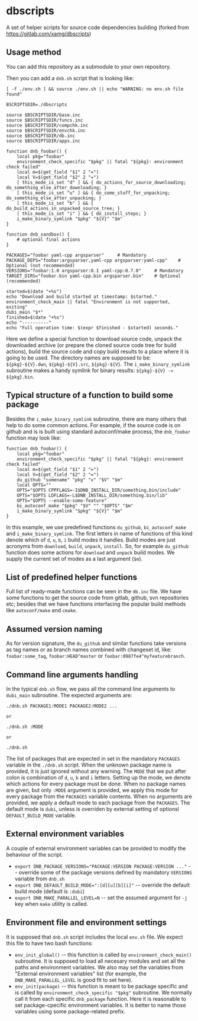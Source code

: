 # dbscripts

A set of helper scripts for source code dependencies building (forked from https://gitlab.com/xamg/dbscripts)

## Usage method

You can add this repository as a submodule to your own repository.

Then you can add a `dnb.sh` script that is looking like:

```
[ -f ./env.sh ] && source ./env.sh || echo "WARNING: no env.sh file found"

BSCRIPTSDIR=./dbscripts

source $BSCRIPTSDIR/base.inc
source $BSCRIPTSDIR/funcs.inc
source $BSCRIPTSDIR/compchk.inc
source $BSCRIPTSDIR/envchk.inc
source $BSCRIPTSDIR/db.inc
source $BSCRIPTSDIR/apps.inc

function dnb_foobar() {
    local pkg="foobar"
    environment_check_specific "$pkg" || fatal "${pkg}: environment check failed"
    local m=$(get_field "$1" 2 "=")
    local V=$(get_field "$2" 2 "=")
	[ this_mode_is_set "d" ] && { do_actions_for_source_downloading; do_something_else_after_downloading; }
	[ this_mode_is_set "u" ] && { do_some_stuff_for_unpacking; do_something_else_after_unpacking; }
	[ this_mode_is_set "b" ] && { do_build_actions_in_unpacked_source_tree; }
	[ this_mode_is_set "i" ] && { do_install_steps; }
	i_make_binary_symlink "$pkg" "${V}" "$m"
}

function dnb_sandbox() {
    # optional final actions
}

PACKAGES="foobar yaml-cpp argsparser"     # Mandatory
PACKAGE_DEPS="foobar:argsparser,yaml-cpp argsparser:yaml-cpp"    # Optional (not recommended)
VERSIONS="foobar:1.0 argsparser:0.1 yaml-cpp:0.7.0"     # Mandatory
TARGET_DIRS="foobar.bin yaml-cpp.bin argsparser.bin"    # Optional (recommended)

started=$(date "+%s")
echo "Download and build started at timestamp: $started."
environment_check_main || fatal "Environment is not supported, exiting"
dubi_main "$*"
finished=$(date "+%s")
echo "----------"
echo "Full operation time: $(expr $finished - $started) seconds."
```

Here we define a special function to download source code, unpack the downloaded archive (or prepare the cloned source code tree for build actions), build the source code and copy build results to a place where it is going to be used. The directory names are supposed to be: `${pkg}-${V}.dwn`, `${pkg}-${V}.src`, `${pkg}-${V}`. The `i_make_binary_symlink` subroutine makes a handy symlink for binary results: `${pkg}-${V} -> ${pkg}.bin`.

## Typical structure of a function to build some package

Besides the `i_make_binary_symlink` subroutine, there are many others that help to do some common actions. For example, if the source code is on github and is is built using standard autoconf/make process, the `dnb_foobar` function may look like:

```
function dnb_foobar() {
    local pkg="foobar"
    environment_check_specific "$pkg" || fatal "${pkg}: environment check failed"
    local m=$(get_field "$1" 2 "=")
    local V=$(get_field "$2" 2 "=")
	du_github "somename" "pkg" "v" "$V" "$m"
    local OPTS=""
    OPTS="$OPTS CPPFLAGS=-I$DNB_INSTALL_DIR/something.bin/include"
    OPTS="$OPTS LDFLAGS=-L$DNB_INSTALL_DIR/something.bin/lib"
    OPTS="$OPTS --enable-some-feature"
    bi_autoconf_make "$pkg" "$V" "" "$OPTS" "$m"
    i_make_binary_symlink "$pkg" "${V}" "$m"
}

```

In this example, we use predefined functions `du_github`, `bi_autoconf_make` and `i_make_binary_symlink`. The first letters in name of functions of this kind denote which of `d`, `u`, `b`, `i` build modes it handles. Build modes are just acronyms from `download`, `build`, `unpack`, `install`. So, for example `du_github` function does some actions for `download` and `unpack` build modes. We supply the current set of modes as a last argument (`$m`).

## List of predefined helper functions

Full list of ready-made functions can be seen in the `db.inc` file. We have some functions to get the source code from gitlab, github, svn repositories etc; besides that we have functions interfacing the popular build methods like `autoconf/make` and `cmake`. 


## Assumed version naming

As for version signature, the `du_github` and similar functions take versions as tag names or as branch names combined with changeset id, like: `foobar:some_tag`, `foobar:HEAD^master` or `foobar:0987fe4^myfeaturebranch`.

## Command line arguments handling

In the typical `dnb.sh` flow, we pass all the command line arguments to `dubi_main` subroutine. The expected arguments are:

```
./dnb.sh PACKAGE1:MODE1 PACKAGE2:MODE2 ...

or

./dnb.sh :MODE

or

./dnb.sh
```

The list of packages that are expected in set in the mandatory `PACKAGES` variable in the `./dnb.sh` script. When the unknown package name is provided, it is just ignored without any warning. The `MODE` that we put after colon is combination of `d`, `u`, `b` and `i` letters. Setting up the mode, we denote which actions for every package must be done. When no package names are given, but only `:MODE` argument is provided, we apply this mode for every package from the `PACKAGES` variable contents. When no arguments are provided, we apply a default mode to each package from the `PACKAGES`. The default mode is `dubi`, unless is overriden by external setting of optionsl `DEFAULT_BUILD_MODE` variable.

## External environment variables

A couple of external environment variables can be provided to modify the behaviour of the script. 

- `export DNB_PACKAGE_VERSIONS="PACKAGE:VERSION PACKAGE:VERSION ..."` -- override some of the package versions defined by mandatory `VERSIONS` variable from `dnb.sh`
- `export DNB_DEFAULT_BUILD_MODE=":[d][u][b][i]"` -- override the default build mode (default is `:dubi`)
- `export DNB_MAKE_PARALLEL_LEVEL=N` -- set the assumed argument for `-j` key when `make` utility is called.

## Environment file and environment settings

It is supposed that `dnb.sh` script includes the local `env.sh` file. We expect this file to have two bash functions:

- `env_init_global()` -- this function is called by `environment_check_main()` subroutine. It is supposed to load all necesary modules and set all the paths and environment variables. We also may set the variables from "External environment variables" list (for example, the `DNB_MAKE_PARALLEL_LEVEL` is good fit to set here).
- `env_init(package)` -- this function is meant to be package specific and is called by `environment_check_specific "$pkg"` subroutine. We normally call it from each specific `dnb_package` function. Here it is reasonable to set package-cpecific environment variables. It is better to name those variables using some package-related prefix.




